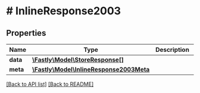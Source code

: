 # # InlineResponse2003

## Properties

Name | Type | Description | Notes
------------ | ------------- | ------------- | -------------
**data** | [**\Fastly\Model\StoreResponse[]**](StoreResponse.md) |  | [optional] 
**meta** | [**\Fastly\Model\InlineResponse2003Meta**](InlineResponse2003Meta.md) |  | [optional] 


[[Back to API list]](../../README.md#endpoints) [[Back to README]](../../README.md)

